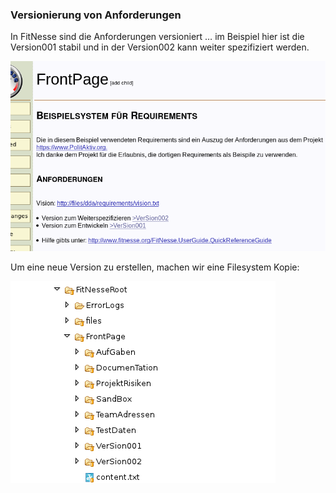 ###  Versionierung von Anforderungen
In FitNesse sind die Anforderungen versioniert … im Beispiel hier ist die Version001 stabil und in der Version002 kann weiter spezifiziert werden.

![Abbildung 2: Zwei Versionen - eine zum weiter spezifizieren und stabile für die Umsetzung][twoVersions]

[twoVersions]: https://raw.githubusercontent.com/DomainDrivenArchitecture/ddaArchitecture/requirements/images/30_requirements/FitnesseVersionen.png "Abbildung 2: Zwei Versionen - eine zum weiter spezifizieren und stabile für die Umsetzung"


Um eine neue Version zu erstellen, machen wir eine Filesystem Kopie:

![Abbildung 3: Repräsentation im Filesystem][twoVersionsFileSystem]

[twoVersionsFileSystem]: https://raw.githubusercontent.com/DomainDrivenArchitecture/ddaArchitecture/requirements/images/30_requirements/FitnesseVersionenImFilesystem.png "Abbildung 3: Repräsentation im Filesystem"
